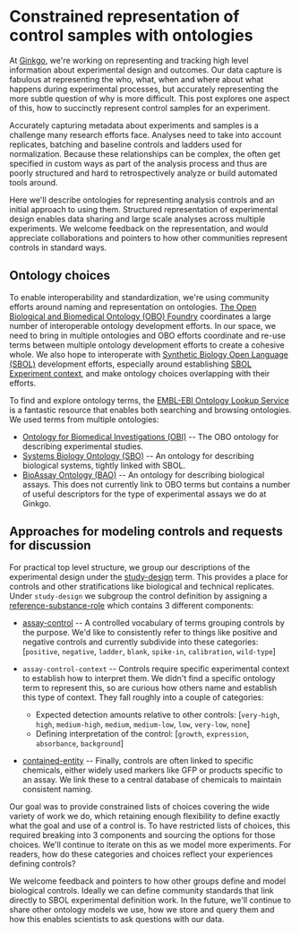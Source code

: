 # Constrained representation of control samples with ontologies

At [Ginkgo](https://www.ginkgobioworks.com/), we're working on
representing and tracking high level information about experimental design and
outcomes. Our data capture is fabulous at representing the who, what, when and
where about what happens during experimental processes, but accurately
representing the more subtle question of why is more difficult. This post explores one
aspect of this, how to succinctly represent control samples for an experiment.

Accurately capturing metadata about experiments and samples is a challenge many
research efforts face. Analyses need to take into account replicates, batching
and baseline controls and ladders used for normalization. Because these
relationships can be complex, the often get specified in custom ways as part of
the analysis process and thus are poorly structured and hard to retrospectively
analyze or build automated tools around.

Here we'll describe ontologies for representing analysis controls and an initial
approach to using them. Structured representation of experimental design enables
data sharing and large scale analyses across multiple experiments. We welcome
feedback on the representation, and would appreciate collaborations and pointers
to how other communities represent controls in standard ways.

## Ontology choices

To enable interoperability and standardization, we're using community efforts around
naming and representation on ontologies.
[The Open Biological and Biomedical Ontology (OBO) Foundry](http://www.obofoundry.org/)
coordinates a large number of interoperable ontology development efforts. In our
space, we need to bring in multiple ontologies and OBO efforts coordinate and
re-use terms between multiple ontology development efforts to create a cohesive
whole. We also hope to interoperate with [Synthetic Biology Open Language (SBOL)](http://sbolstandard.org/)
development efforts, especially around establishing [SBOL Experiment context](https://github.com/SynBioDex/SEPs/blob/master/sep_024.md), and make ontology choices overlapping with their efforts.

To find and explore ontology terms, the [EMBL-EBI Ontology Lookup Service](https://www.ebi.ac.uk/ols/index)
is a fantastic resource that enables both searching and browsing ontologies. We
used terms from multiple ontologies:

- [Ontology for Biomedical Investigations (OBI)](http://obi-ontology.org/) --
  The OBO ontology for describing experimental studies.
- [Systems Biology Ontology (SBO)](http://www.ebi.ac.uk/sbo/main/) -- An
  ontology for describing biological systems, tightly linked with SBOL.
- [BioAssay Ontology (BAO)](http://bioassayontology.org/) -- An ontology for
  describing biological assays. This does not currently link to OBO terms but
  contains a number of useful descriptors for the type of experimental assays we
  do at Ginkgo.

## Approaches for modeling controls and requests for discussion

For practical top level structure, we group our descriptions of the experimental
design under the
[study-design](https://www.ebi.ac.uk/ols/ontologies/obi/terms?iri=http%3A%2F%2Fpurl.obolibrary.org%2Fobo%2FOBI_0500000)
term. This provides a place for controls and other stratifications like
biological and technical replicates. Under `study-design` we subgroup the
control definition by assigning a
[reference-substance-role](https://www.ebi.ac.uk/ols/ontologies/obi/terms?iri=http%3A%2F%2Fpurl.obolibrary.org%2Fobo%2FOBI_0000025)
which contains 3 different components:

- [assay-control](https://www.ebi.ac.uk/ols/ontologies/bao/terms?iri=http%3A%2F%2Fwww.bioassayontology.org%2Fbao%23BAO_0000072)
  -- A controlled vocabulary of terms grouping controls by the purpose. We'd
  like to consistently refer to things like positive and negative controls and
  currently subdivide into these categories:
  [`positive`, `negative`, `ladder`, `blank`, `spike-in`, `calibration`, `wild-type`]

- `assay-control-context` -- Controls require specific experimental context to
  establish how to interpret them. We didn't find a specific ontology term to
  represent this, so are curious how others name and establish this type of
  context. They fall roughly into a couple of categories:

  - Expected detection amounts relative to other controls: [`very-high`, `high`,
    `medium-high`, `medium`, `medium-low`, `low`, `very-low`, `none`] 
  - Defining interpretation of the control: [`growth`, `expression`, `absorbance`, `background`]

- [contained-entity](https://www.ebi.ac.uk/ols/ontologies/sbo/terms?iri=http%3A%2F%2Fbiomodels.net%2FSBO%2FSBO_0000664)
  -- Finally, controls are often linked to specific chemicals, either widely
  used markers like GFP or products specific to an assay. We link these to a
  central database of chemicals to maintain consistent naming.

Our goal was to provide constrained lists of choices covering the wide variety
of work we do, which retaining enough flexibility to define exactly what the
goal and use of a control is. To have restricted lists of choices, this required
breaking into 3 components and sourcing the options for those choices.
We'll continue to iterate on this as we model more experiments. For readers, how 
do these categories and choices reflect your experiences defining controls?

We welcome feedback and pointers to how other groups define and model biological
controls. Ideally we can define community standards that link directly to SBOL
experimental definition work. In the future, we'll continue to share
other ontology models we use, how we store and query them and how this enables
scientists to ask questions with our data.
